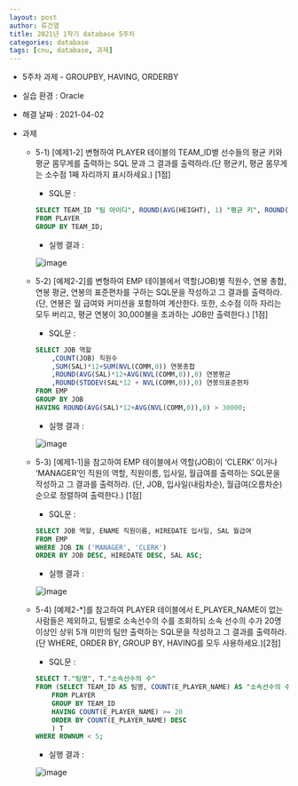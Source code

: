 ```yaml
---
layout: post
author: 류건열
title: 2021년 1학기 database 5주차
categories: database
tags: [cnu, database, 과제]
---
```


- 5주차 과제 - GROUPBY, HAVING, ORDERBY
- 실습 환경 : Oracle
- 해결 날짜 : 2021-04-02

- 과제

  - 5-1) [예제1-2] 변형하여 PLAYER 테이블의 TEAM_ID별 선수들의 평균 키와 평균 몸무게를 출력하는 SQL 문과 그 결과를 출력하라.(단 평균키, 평균 몸무게는 소수점 1째 자리까지 표시하세요.) [1점]

    - SQL문 :

    ```sql
    SELECT TEAM_ID "팀 아이디", ROUND(AVG(HEIGHT), 1) "평균 키", ROUND(AVG(WEIGHT), 1) "평균 몸무게"
    FROM PLAYER
    GROUP BY TEAM_ID;
    ```

    - 실행 결과 :

    ![image](https://user-images.githubusercontent.com/34560965/115106009-43234980-9f9d-11eb-94dd-d347c7218ec2.png)

  - 5-2) [예제2-2]를 변형하여 EMP 테이블에서 역할(JOB)별 직원수, 연봉 총합, 연봉 평균, 연봉의 표준편차를 구하는 SQL문을 작성하고 그 결과를 출력하라. (단, 연봉은 월 급여와 커미션을 포함하여 계산한다. 또한, 소수점 이하 자리는 모두 버리고, 평균 연봉이 30,000불을 초과하는 JOB만 출력한다.) [1점]

    - SQL문 :

    ```sql
    SELECT JOB 역할
        ,COUNT(JOB) 직원수
        ,SUM(SAL)*12+SUM(NVL(COMM,0)) 연봉총합
        ,ROUND(AVG(SAL)*12+AVG(NVL(COMM,0)),0) 연봉평균
        ,ROUND(STDDEV(SAL*12 + NVL(COMM,0)),0) 연봉의표준편차
    FROM EMP
    GROUP BY JOB
    HAVING ROUND(AVG(SAL)*12+AVG(NVL(COMM,0)),0) > 30000;
    ```

    - 실행 결과 :

    ![image](https://user-images.githubusercontent.com/34560965/115106024-5209fc00-9f9d-11eb-80e0-a744d4d426ef.png)

  - 5-3) [예제1-1]을 참고하여 EMP 테이블에서 역할(JOB)이 ‘CLERK’ 이거나 ‘MANAGER’인 직원의 역할, 직원이름, 입사일, 월급여를 출력하는 SQL문을 작성하고 그 결과를 출력하라. (단, JOB, 입사일(내림차순), 월급여(오름차순) 순으로 정렬하여 출력한다.) [1점]

    - SQL문 :

    ```sql
    SELECT JOB 역할, ENAME 직원이름, HIREDATE 입사일, SAL 월급여
    FROM EMP
    WHERE JOB IN ('MANAGER', 'CLERK')
    ORDER BY JOB DESC, HIREDATE DESC, SAL ASC;
    ```

    - 실행 결과 :

    ![image](https://user-images.githubusercontent.com/34560965/115106053-8b426c00-9f9d-11eb-8cce-54f0c5a58610.png)

  - 5-4) [예제2-*]를 참고하여 PLAYER 테이블에서 E_PLAYER_NAME이 없는 사람들은 제외하고, 팀별로 소속선수의 수를 조회하되 소속 선수의 수가 20명 이상인 상위 5개 미만의 팀만 출력하는 SQL문을 작성하고 그 결과를 출력하라.(단 WHERE, ORDER BY, GROUP BY, HAVING를 모두 사용하세요.)[2점]

    - SQL문 :

    ```sql
    SELECT T."팀명", T."소속선수의 수"
    FROM (SELECT TEAM_ID AS 팀명, COUNT(E_PLAYER_NAME) AS "소속선수의 수"
        FROM PLAYER
        GROUP BY TEAM_ID
        HAVING COUNT(E_PLAYER_NAME) >= 20
        ORDER BY COUNT(E_PLAYER_NAME) DESC
        ) T
    WHERE ROWNUM < 5;
    ```

    - 실행 결과 :

    ![image](https://user-images.githubusercontent.com/34560965/115106066-9dbca580-9f9d-11eb-8a76-8895048650b3.png)
